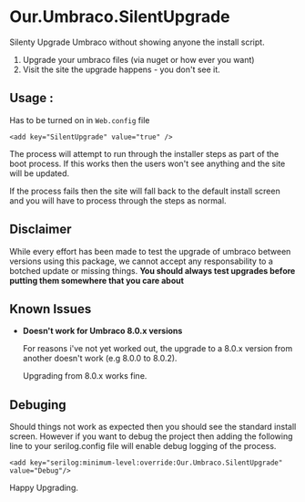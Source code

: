 # Our.Umbraco.SilentUpgrade

Silenty Upgrade Umbraco without showing anyone the install script.

1. Upgrade your umbraco files (via nuget or how ever you want)
2. Visit the site the upgrade happens - you don't see it.

## Usage : 

Has to be turned on in `Web.config` file

```
<add key="SilentUpgrade" value="true" />
```

The process will attempt to run through the installer steps as part
of the boot process. If this works then the users won't see anything
and the site will be updated. 

If the process fails then the site will fall back to the default install
screen and you will have to process through the steps as normal.

## Disclaimer
While every effort has been made to test the upgrade of umbraco between
versions using this package, we cannot accept any responsability to 
a botched update or missing things. **You should always test upgrades 
before putting them somewhere that you care about**

## Known Issues

- **Doesn't work for Umbraco 8.0.x versions**
 
  For reasons i've not yet worked out, the upgrade to a 8.0.x version 
  from another doesn't work (e.g 8.0.0 to 8.0.2). 

  Upgrading from 8.0.x works fine.
 

## Debuging

Should things not work as expected then you should see the standard
install screen. However if you want to debug the project then adding
the following line to your serilog.config file will enable debug 
logging of the process.

```
<add key="serilog:minimum-level:override:Our.Umbraco.SilentUpgrade" value="Debug"/>
```

Happy Upgrading.

